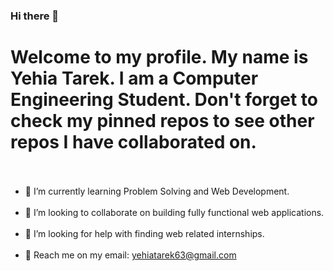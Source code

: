 ### Hi there 👋

<!--
**yehiatarek63/yehiatarek63** is a ✨ _special_ ✨ repository because its `README.md` (this file) appears on your GitHub profile.

Here are some ideas to get you started:

- 🔭 I’m currently working on ...
- 🌱 I’m currently learning ...
- 👯 I’m looking to collaborate on ...
- 🤔 I’m looking for help with ...
- 💬 Ask me about ...
- 📫 How to reach me: ...
- 😄 Pronouns: ...
- ⚡ Fun fact: ...
-->
# Welcome to my profile. My name is Yehia Tarek. I am a Computer Engineering Student. Don't forget to check my pinned repos to see other repos I have collaborated on. <br></br>
* 🌱 I’m currently learning Problem Solving and Web Development.<br></br>
* 👯 I’m looking to collaborate on building fully functional web applications.<br></br>
* 🤔 I’m looking for help with finding web related internships.<br></br>
* :email: Reach me on my email: yehiatarek63@gmail.com
